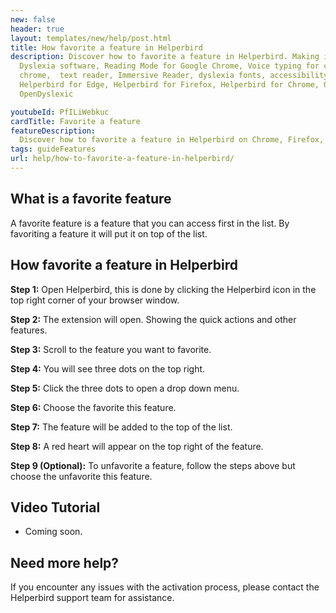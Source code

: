 ```yaml
---
new: false
header: true
layout: templates/new/help/post.html
title: How favorite a feature in Helperbird
description: Discover how to favorite a feature in Helperbird. Making it appear first in the list.
  Dyslexia software, Reading Mode for Google Chrome, Voice typing for chrome, Text to speech for
  chrome,  text reader, Immersive Reader, dyslexia fonts, accessibility software, dyslexia software,
  Helperbird for Edge, Helperbird for Firefox, Helperbird for Chrome, Opendyslexic for Chrome,
  OpenDyslexic

youtubeId: PfILiWebkuc
cardTitle: Favorite a feature
featureDescription:
  Discover how to favorite a feature in Helperbird on Chrome, Firefox, Edge extension.
tags: guideFeatures
url: help/how-to-favorite-a-feature-in-helperbird/
---
```



## What is a favorite feature

A favorite feature is a feature that you can access first in the list. By favoriting a feature it will put it on top of the list.

## How favorite a feature in Helperbird

**Step 1:** Open Helperbird, this is done by clicking the Helperbird icon in the top right corner of your browser window.

**Step 2:** The extension will open. Showing the quick actions and other features.

**Step 3:** Scroll to the feature you want to favorite.

**Step 4:** You will see three dots on the top right.

**Step 5:** Click the three dots to open a drop down menu.

**Step 6:** Choose the favorite this feature.

**Step 7:** The feature will be added to the top of the list.

**Step 8:** A red heart will appear on the top right of the feature.

**Step 9 (Optional):** To unfavorite a feature, follow the steps above but choose the unfavorite this feature.




## Video Tutorial

- Coming soon.



## Need more help?

If you encounter any issues with the activation process, please contact the Helperbird support team for assistance.


